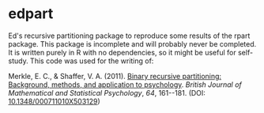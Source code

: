 # edpart
Ed's recursive partitioning package to reproduce some results of the rpart package. This package is incomplete and will probably never be completed. It is written purely in R with no dependencies, so it might be useful for self-study. This code was used for the writing of:

Merkle, E. C., & Shaffer, V. A. (2011). [Binary recursive partitioning: Background, methods, and application to
psychology](pub/MerkleShaffer2011.pdf). *British Journal of Mathematical and Statistical Psychology*, *64*,
161--181. (DOI: [10.1348/000711010X503129](http://dx.doi.org/10.1348/000711010X503129))

